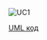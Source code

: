 ![UC1](https://www.planttext.com/api/plantuml/img/hLRBJjjG4DtxAwxIJIj1cWHKLRm4ebrqrmrITyW49w22NILXqOf5U3Jj8Y8jGa6g2fJo0oObnP1WVc7k7_NCN0SIGKmakYBNddjcpfavOwQB9RjGMbjTKMj5fp2JpSuksMv-sSrRAqwkf9OSUz4fM1CvposfhBVY5IPJgPGgBdzo9jClfoOMfjxQsVTstXcRUBumfMPSp_suwgqLrHpGh3xtNl2zDw_CbRdPuNHS71sGJ-VK8D_4qozgwZszeJTrcNnTqNLTKtH98Ow1FDxYOFs5_5ZO4uxG6tH50Mu74VWtd4EwqdLgovkBUw6751sR9zH4e9-CpNI4Wii8FCFrDj0RDzb-t8LMIDjKTCfd1Tu-NxtXovVzJc5d52hmh-Bf7mfZIu1cT0x8bgwYPbzlHWKSc78OBQHJlAuptSuZPAThBY-UtwuesD8xK1JAAOWQ227JdNt9rHT1lNutdqgDASWK0gGM2M1oSoau2cpd24WMOwT_KGAP1kGkug4x0v0l0FehypSv60XmMthl0QWCe0vZvC5FnR0oAZktUVWmS9AHmPC4r5RKuhOZbkUrFNYQKQJvBexoUO9acFJdIFG6yCwCplBBPxZOtX-AWqoRk5wqfcBarcL0N9ZUMuwxs5abrlfzOxzkoHwonlgQ0aFB3q4VLQa4xVTQ8mgL65rBZ7EU7e-kCtRF4yoyc0foid1AAFEiCSYsjC6NBfPLPsXy8yhz-wR9gYczBQy0oVhoGFSuEF84wkidH5yDkYm1h-rrPtfwEmv3NNCklttP6t3-iriQFLhY3xVmcYw1bA1Zl6n4-H4MlnaIXiXTfRkj9-wLMJCsDkiGOg5jDL3Pn5RQCCv7URpXMjABZjMhuvRhbHnLMCulbTGJsyxbRBjtBWlE8i-ZefyeyY_K29Y3sIs31gRDd78goteK1_JioimFw_wVU6G63HpfuJ603TYyORIrgohoyuCV1VC1GW0law1hcJoAvMXtyNrNXVS1SsSIv3o4OgrO0iRDQZ69Qt6TsKMHgy6ZaRJmpVjD9tJ29ZkY2hk-dQHA4dDVDxP6igemvgygeWA-E9n9PL9IMYVXD0xulyco_W40)

[UML код](https://www.planttext.com/?text=hLRBJjjG4DtxAwxIJIj1cWHKLRm4ebrqrmrITyW49w22NILXqOf5U3Jj8Y8jGa6g2fJo0oObnP1WVc7k7_NCN0SIGKmakYBNddjcpfavOwQB9RjGMbjTKMj5fp2JpSuksMv-sSrRAqwkf9OSUz4fM1CvposfhBVY5IPJgPGgBdzo9jClfoOMfjxQsVTstXcRUBumfMPSp_suwgqLrHpGh3xtNl2zDw_CbRdPuNHS71sGJ-VK8D_4qozgwZszeJTrcNnTqNLTKtH98Ow1FDxYOFs5_5ZO4uxG6tH50Mu74VWtd4EwqdLgovkBUw6751sR9zH4e9-CpNI4Wii8FCFrDj0RDzb-t8LMIDjKTCfd1Tu-NxtXovVzJc5d52hmh-Bf7mfZIu1cT0x8bgwYPbzlHWKSc78OBQHJlAuptSuZPAThBY-UtwuesD8xK1JAAOWQ227JdNt9rHT1lNutdqgDASWK0gGM2M1oSoau2cpd24WMOwT_KGAP1kGkug4x0v0l0FehypSv60XmMthl0QWCe0vZvC5FnR0oAZktUVWmS9AHmPC4r5RKuhOZbkUrFNYQKQJvBexoUO9acFJdIFG6yCwCplBBPxZOtX-AWqoRk5wqfcBarcL0N9ZUMuwxs5abrlfzOxzkoHwonlgQ0aFB3q4VLQa4xVTQ8mgL65rBZ7EU7e-kCtRF4yoyc0foid1AAFEiCSYsjC6NBfPLPsXy8yhz-wR9gYczBQy0oVhoGFSuEF84wkidH5yDkYm1h-rrPtfwEmv3NNCklttP6t3-iriQFLhY3xVmcYw1bA1Zl6n4-H4MlnaIXiXTfRkj9-wLMJCsDkiGOg5jDL3Pn5RQCCv7URpXMjABZjMhuvRhbHnLMCulbTGJsyxbRBjtBWlE8i-ZefyeyY_K29Y3sIs31gRDd78goteK1_JioimFw_wVU6G63HpfuJ603TYyORIrgohoyuCV1VC1GW0law1hcJoAvMXtyNrNXVS1SsSIv3o4OgrO0iRDQZ69Qt6TsKMHgy6ZaRJmpVjD9tJ29ZkY2hk-dQHA4dDVDxP6igemvgygeWA-E9n9PL9IMYVXD0xulyco_W40)
